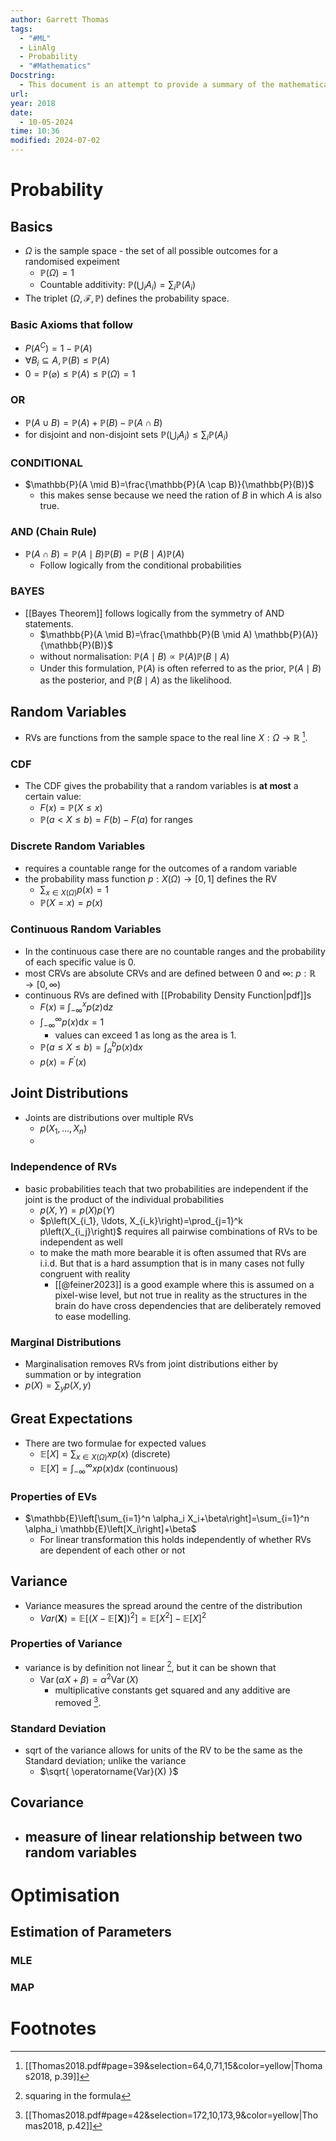 ```yaml
---
author: Garrett Thomas
tags:
  - "#ML"
  - LinAlg
  - Probability
  - "#Mathematics"
Docstring:
  - This document is an attempt to provide a summary of the mathematical background needed for an introductory class in machine learning.
url: 
year: 2018
date:
  - 10-05-2024
time: 10:36
modified: 2024-07-02
---
```


# Probability
## Basics
- $\Omega$ is the sample space - the set of all possible outcomes for a randomised expeiment
	- $\mathbb{P}(\Omega)=1$
	- Countable additivity: $\mathbb{P}\left(\bigcup_i A_i\right)=\sum_i \mathbb{P}\left(A_i\right)$
- The triplet ($\Omega, \mathcal{F}, \mathbb{P}$) defines the probability space. 

### Basic Axioms that follow 
- $P(A^{C})=1-\mathbb{P}(A)$ 
- $\forall B_i \subseteq A, \mathbb{P}(B) \leq \mathbb{P}(A)$ 
- $0=\mathbb{P}(\varnothing) \leq \mathbb{P}(A) \leq \mathbb{P}(\Omega)=1$

### OR
- $\mathbb{P}(A \cup B)=\mathbb{P}(A)+\mathbb{P}(B)-\mathbb{P}(A \cap B)$
- for disjoint and non-disjoint sets $\mathbb{P}\left(\bigcup_i A_i\right) \leq \sum_i \mathbb{P}\left(A_i\right)$

### CONDITIONAL
- $\mathbb{P}(A \mid B)=\frac{\mathbb{P}(A \cap B)}{\mathbb{P}(B)}$
	- this makes sense because we need the ration of $B$ in which $A$ is also true. 


### AND (Chain Rule)
- $\mathbb{P}(A \cap B)=\mathbb{P}(A \mid B) \mathbb{P}(B)=\mathbb{P}(B \mid A) \mathbb{P}(A)$
	- Follow logically from the conditional probabilities

### BAYES
- [[Bayes Theorem]] follows logically from the symmetry of AND statements. 
	- $\mathbb{P}(A \mid B)=\frac{\mathbb{P}(B \mid A) \mathbb{P}(A)}{\mathbb{P}(B)}$
	- without normalisation: $\mathbb{P}(A \mid B) \propto \mathbb{P}(A) \mathbb{P}(B \mid A)$
	- Under this formulation, $\mathbb{P}(A)$ is often referred to as the prior, $\mathbb{P}(A \mid B)$ as the posterior, and $\mathbb{P}(B \mid A)$ as the likelihood.

## Random Variables
- RVs are functions from the sample space to the real line $X: \Omega\rightarrow \mathbb{R}$ [^1]. 

### CDF
- The CDF gives the probability that a random variables is **at most** a certain value:
	- $F(x)=\mathbb{P}(X \leq x)$
	- $\mathbb{P}(a<X \leq b)=F(b)-F(a)$ for ranges

### Discrete Random Variables
- requires a countable range for the outcomes of a random variable
- the probability mass function $p: X(\Omega) \rightarrow[0,1]$ defines the RV
	- $\sum_{x \in X(\Omega)} p(x)=1$ 
	- $\mathbb{P}(X=x)=p(x)$ 

### Continuous Random Variables
- In the continuous case there are no countable ranges and the probability of each specific value is 0.
- most CRVs are absolute CRVs and are defined between 0 and $\infty$: $p: \mathbb{R} \rightarrow[0, \infty)$
- continuous RVs are defined with [[Probability Density Function|pdf]]s
	-  $F(x) \equiv \int_{-\infty}^x p(z) \mathrm{d} z$
	- $\int_{-\infty}^{\infty} p(x) \mathrm{d} x=1$ 
		- values can exceed 1 as long as the area is 1. 
	- $\mathbb{P}(a \leq X \leq b)=\int_a^b p(x) \mathrm{d} x$
	- $p(x)=F^{\prime}(x)$

## Joint Distributions
- Joints are distributions over multiple RVs
	- $p\left(X_1, \ldots, X_n\right)$
	- 

### Independence of RVs
- basic probabilities teach that two probabilities are independent if the joint is the product of the individual probabilities
	- $p(X, Y)=p(X) p(Y)$
	- $p\left(X_{i_1}, \ldots, X_{i_k}\right)=\prod_{j=1}^k p\left(X_{i_j}\right)$ requires all pairwise combinations of RVs to be independent as well
	- to make the math more bearable it is often assumed that RVs are i.i.d. But that is a hard assumption that is in many cases not fully congruent with reality
		- [[@feiner2023]] is a good example where this is assumed on a pixel-wise level, but not true in reality as the structures in the brain do have cross dependencies that are deliberately removed to ease modelling. 

### Marginal Distributions
- Marginalisation removes RVs from joint distributions either by summation or by integration
- $p(X)=\sum_y p(X, y)$

## Great Expectations
- There are two formulae for expected values
	- $\mathbb{E}[X]=\sum_{x \in X(\Omega)} x p(x)$ (discrete)
	- $\mathbb{E}[X]=\int_{-\infty}^{\infty} x p(x) \mathrm{d} x$ (continuous)

### Properties of EVs
- $\mathbb{E}\left[\sum_{i=1}^n \alpha_i X_i+\beta\right]=\sum_{i=1}^n \alpha_i \mathbb{E}\left[X_i\right]+\beta$
	- For linear transformation this holds independently of whether RVs are dependent of each other or not


## Variance
- Variance measures the spread around the centre of the distribution
	- $Var(\mathbf{X})= \mathbb{E}\left[(X-\mathbb{E}\left[\mathbf{X}\right])^2\right]=\mathbb{E}\left[X^2\right]-\mathbb{E}[X]^2$

### Properties of Variance
- variance is by definition not linear [^2], but it can be shown that 
	- $\operatorname{Var}(\alpha X+\beta)=\alpha^2 \operatorname{Var}(X)$ 
		- multiplicative constants get squared and any additive are removed [^3].

### Standard Deviation
- sqrt of the variance allows for units of the RV to be the same as the Standard deviation; unlike the variance
	- $\sqrt{ \operatorname{Var}(X) }$ 

## Covariance
- measure of linear relationship between two random variables
	- 
# Optimisation
## Estimation of Parameters
### MLE

### MAP
# Footnotes

[^1]: [[Thomas2018.pdf#page=39&selection=64,0,71,15&color=yellow|Thomas2018, p.39]]
[^2]: squaring in the formula
[^3]: [[Thomas2018.pdf#page=42&selection=172,10,173,9&color=yellow|Thomas2018, p.42]]